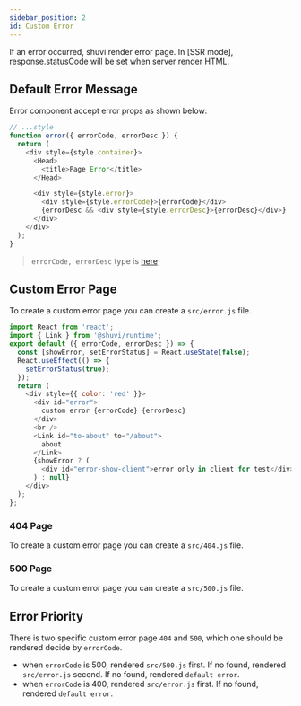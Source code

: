 ```yaml
---
sidebar_position: 2
id: Custom Error
---
```


If an error occurred, shuvi render error page. In [SSR mode], response.statusCode will be set when server render HTML.


## Default Error Message

Error component accept error props as shown below:

```js
// ...style
function error({ errorCode, errorDesc }) {
  return (
    <div style={style.container}>
      <Head>
        <title>Page Error</title>
      </Head>

      <div style={style.error}>
        <div style={style.errorCode}>{errorCode}</div>
        {errorDesc && <div style={style.errorDesc}>{errorDesc}</div>}
      </div>
    </div>
  );
}
```

> `errorCode, errorDesc` type is [here](../../api/runtime/interfaces/IPageError.md)

## Custom Error Page

To create a custom error page you can create a `src/error.js` file.
```javascript
import React from 'react';
import { Link } from '@shuvi/runtime';
export default ({ errorCode, errorDesc }) => {
  const [showError, setErrorStatus] = React.useState(false);
  React.useEffect(() => {
    setErrorStatus(true);
  });
  return (
    <div style={{ color: 'red' }}>
      <div id="error">
        custom error {errorCode} {errorDesc}
      </div>
      <br />
      <Link id="to-about" to="/about">
        about
      </Link>
      {showError ? (
        <div id="error-show-client">error only in client for test</div>
      ) : null}
    </div>
  );
};
```

### 404 Page

  To create a custom error page you can create a `src/404.js` file.

### 500 Page

  To create a custom error page you can create a `src/500.js` file.

## Error Priority

There is two specific custom error page `404` and `500`, which one should be rendered decide by `errorCode`.

  - when `errorCode` is 500, rendered `src/500.js` first. If no found, rendered `src/error.js` second. If no found, rendered `default error`.
  - when `errorCode` is 400, rendered `src/error.js` first. If no found, rendered `default error`.
